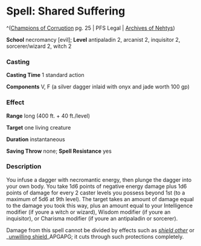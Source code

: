 # Spell: Shared Suffering

^([Champions of Corruption][ss-shared-suffering] pg. 25 | PFS Legal | [Archives of Nehtys][sn-shared-suffering])

**School** necromancy [evil]; **Level** antipaladin 2, arcanist 2, inquisitor 2, sorcerer/wizard 2, witch 2

### Casting

**Casting Time** 1 standard action  

**Components** V, F (a silver dagger inlaid with onyx and jade worth 100 gp)

### Effect

**Range** long (400 ft. + 40 ft./level)  

**Target** one living creature  

**Duration** instantaneous  

**Saving Throw** none; **Spell Resistance** yes

### Description

You infuse a dagger with necromantic energy, then plunge the dagger into your own body. You take 1d6 points of negative energy damage plus 1d6 points of damage for every 2 caster levels you possess beyond 1st (to a maximum of 5d6 at 9th level). The target takes an amount of damage equal to the damage you took this way, plus an amount equal to your Intelligence modifier (if youre a witch or wizard), Wisdom modifier (if youre an inquisitor), or Charisma modifier (if youre an antipaladin or sorcerer).  

Damage from this spell cannot be divided by effects such as _[shield other]_ or _[unwilling shield]_APGAPG; it cuts through such protections completely.

[ss-shared-suffering]: http://paizo.com/products/btpy991x
[sn-shared-suffering]: http://www.archivesofnethys.com/SpellDisplay.aspx?ItemName=Shared%20Suffering
[unwilling shield]: http://www.archivesofnethys.com/SpellDisplay.aspx?ItemName=unwilling%20shield
[shield other]: http://www.archivesofnethys.com/SpellDisplay.aspx?ItemName=shield%20other